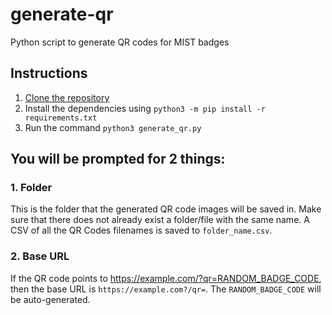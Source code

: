 # generate-qr
Python script to generate QR codes for MIST badges

## Instructions
1. [Clone the repository](https://docs.github.com/en/repositories/creating-and-managing-repositories/cloning-a-repository)
1. Install the dependencies using `python3 -m pip install -r requirements.txt`
1. Run the command `python3 generate_qr.py`

## You will be prompted for 2 things:

### 1. Folder
This is the folder that the generated QR code images will be saved in. Make
sure that there does not already exist a folder/file with the same name.
A CSV of all the QR Codes filenames is saved to `folder_name.csv`.

### 2. Base URL
If the QR code points to https://example.com/?qr=RANDOM_BADGE_CODE, then the
base URL is `https://example.com?/qr=`. The `RANDOM_BADGE_CODE` will be
auto-generated.

